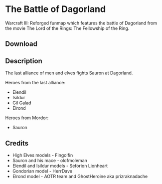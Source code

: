 # The Battle of Dagorland

Warcraft III: Reforged funmap which features the battle of Dagorland from the movie The Lord of the Rings: The Fellowship of the Ring.

## Download

## Description

The last alliance of men and elves fights Sauron at Dagorland.

Heroes from the last alliance:

* Elendil
* Isildur
* Gil Galad
* Elrond

Heroes from Mordor:

* Sauron


## Credits

* High Elves models - Fingolfin
* Sauron and his mace - olofmoleman
* Elendil and Isildur models - Seforion Lionheart
* Gondorian model - HerrDave
* Elrond model - AOTR team and GhostHeroine aka prizraknadache